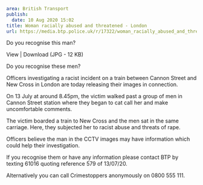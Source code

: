 ```yaml
area: British Transport
publish:
  date: 10 Aug 2020 15:02
title: Woman racially abused and threatened - London
url: https://media.btp.police.uk/r/17322/woman_racially_abused_and_threatened_-_london_
```

Do you recognise this man?

View | Download (JPG - 12 KB)

Do you recognise these men?

Officers investigating a racist incident on a train between Cannon Street and New Cross in London are today releasing their images in connection.

On 13 July at around 8.45pm, the victim walked past a group of men in Cannon Street station where they began to cat call her and make uncomfortable comments.

The victim boarded a train to New Cross and the men sat in the same carriage. Here, they subjected her to racist abuse and threats of rape.

Officers believe the man in the CCTV images may have information which could help their investigation.

If you recognise them or have any information please contact BTP by texting 61016 quoting reference 579 of 13/07/20.

Alternatively you can call Crimestoppers anonymously on 0800 555 111.
